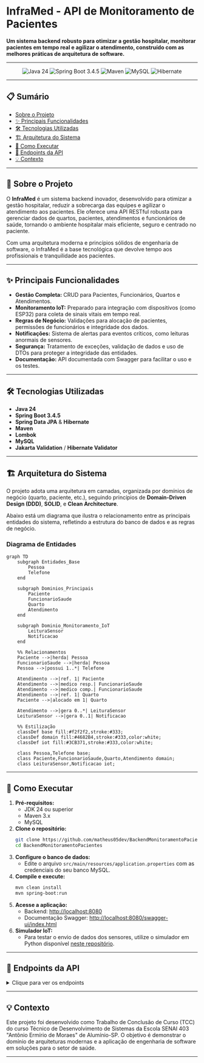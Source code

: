 # InfraMed - API de Monitoramento de Pacientes

**Um sistema backend robusto para otimizar a gestão hospitalar, monitorar pacientes em tempo real e agilizar o atendimento, construído com as melhores práticas de arquitetura de software.**

---

<p align="center">
  <img src="https://img.shields.io/badge/Java-24-blue?logo=java&logoColor=white" alt="Java 24">
  <img src="https://img.shields.io/badge/Spring_Boot-3.4.5-green?logo=spring&logoColor=white" alt="Spring Boot 3.4.5">
  <img src="https://img.shields.io/badge/Maven-4.0.0-red?logo=apache-maven&logoColor=white" alt="Maven">
  <img src="https://img.shields.io/badge/MySQL-8.0-orange?logo=mysql&logoColor=white" alt="MySQL">
  <img src="https://img.shields.io/badge/Hibernate-6.2-blueviolet?logo=hibernate&logoColor=white" alt="Hibernate">
</p>

---

## 📋 Sumário

- [Sobre o Projeto](#-sobre-o-projeto)
- [✨ Principais Funcionalidades](#-principais-funcionalidades)
- [🛠️ Tecnologias Utilizadas](#-tecnologias-utilizadas)
- [🏗️ Arquitetura do Sistema](#-arquitetura-do-sistema)
- [🚀 Como Executar](#-como-executar)
- [📄 Endpoints da API](#-endpoints-da-api)
- [💡 Contexto](#-contexto)

---

## 📖 Sobre o Projeto

O **InfraMed** é um sistema backend inovador, desenvolvido para otimizar a gestão hospitalar, reduzir a sobrecarga das equipes e agilizar o atendimento aos pacientes. Ele oferece uma API RESTful robusta para gerenciar dados de quartos, pacientes, atendimentos e funcionários de saúde, tornando o ambiente hospitalar mais eficiente, seguro e centrado no paciente.

Com uma arquitetura moderna e princípios sólidos de engenharia de software, o InfraMed é a base tecnológica que devolve tempo aos profissionais e tranquilidade aos pacientes.

---

## ✨ Principais Funcionalidades

- **Gestão Completa:** CRUD para Pacientes, Funcionários, Quartos e Atendimentos.
- **Monitoramento IoT:** Preparado para integração com dispositivos (como ESP32) para coleta de sinais vitais em tempo real.
- **Regras de Negócio:** Validações para alocação de pacientes, permissões de funcionários e integridade dos dados.
- **Notificações:** Sistema de alertas para eventos críticos, como leituras anormais de sensores.
- **Segurança:** Tratamento de exceções, validação de dados e uso de DTOs para proteger a integridade das entidades.
- **Documentação:** API documentada com Swagger para facilitar o uso e os testes.

---

## 🛠️ Tecnologias Utilizadas

- **Java 24**
- **Spring Boot 3.4.5**
- **Spring Data JPA** & **Hibernate**
- **Maven**
- **Lombok**
- **MySQL**
- **Jakarta Validation** / **Hibernate Validator**

---

## 🏗️ Arquitetura do Sistema

O projeto adota uma arquitetura em camadas, organizada por domínios de negócio (quarto, paciente, etc.), seguindo princípios de **Domain-Driven Design (DDD)**, **SOLID**, e **Clean Architecture**.

Abaixo está um diagrama que ilustra o relacionamento entre as principais entidades do sistema, refletindo a estrutura do banco de dados e as regras de negócio.

### Diagrama de Entidades

```mermaid
graph TD
    subgraph Entidades_Base
        Pessoa
        Telefone
    end

    subgraph Dominios_Principais
        Paciente
        FuncionarioSaude
        Quarto
        Atendimento
    end

    subgraph Dominio_Monitoramento_IoT
        LeituraSensor
        Notificacao
    end

    %% Relacionamentos
    Paciente -->|herda| Pessoa
    FuncionarioSaude -->|herda| Pessoa
    Pessoa -->|possui 1..*| Telefone

    Atendimento -->|ref. 1| Paciente
    Atendimento -->|medico resp.| FuncionarioSaude
    Atendimento -->|medico comp.| FuncionarioSaude
    Atendimento -->|ref. 1| Quarto
    Paciente -->|alocado em 1| Quarto

    Atendimento -->|gera 0..*| LeituraSensor
    LeituraSensor -->|gera 0..1| Notificacao

    %% Estilização
    classDef base fill:#f2f2f2,stroke:#333;
    classDef domain fill:#4682B4,stroke:#333,color:white;
    classDef iot fill:#3CB371,stroke:#333,color:white;

    class Pessoa,Telefone base;
    class Paciente,FuncionarioSaude,Quarto,Atendimento domain;
    class LeituraSensor,Notificacao iot;
```

---

## 🚀 Como Executar

1.  **Pré-requisitos:**
    *   JDK 24 ou superior
    *   Maven 3.x
    *   MySQL
2.  **Clone o repositório:**
    ```bash
    git clone https://github.com/matheus05dev/BackendMonitoramentoPacientes
    cd BackendMonitoramentoPacientes
    ```
3.  **Configure o banco de dados:**
    *   Edite o arquivo `src/main/resources/application.properties` com as credenciais do seu banco MySQL.
4.  **Compile e execute:**
    ```bash
    mvn clean install
    mvn spring-boot:run
    ```
5.  **Acesse a aplicação:**
    *   Backend: [http://localhost:8080](http://localhost:8080)
    *   Documentação Swagger: [http://localhost:8080/swagger-ui/index.html](http://localhost:8080/swagger-ui/index.html)
6.  **Simulador IoT:**
    *   Para testar o envio de dados dos sensores, utilize o simulador em Python disponível [neste repositório](https://github.com/matheus05dev/SimuladorIoTMonitoramentoPacientes).

---

## 📄 Endpoints da API

<details>
<summary>Clique para ver os endpoints</summary>

### Quarto
Base URL: `/api/quarto`

| Método | URL | Descrição |
|---|---|---|
| GET | `/` | Lista todos os quartos |
| GET | `/{id}` | Busca quarto por ID |
| POST | `/` | Cria novo quarto |
| PUT | `/{id}` | Altera quarto existente |
| DELETE | `/{id}` | Remove quarto |

### Paciente
Base URL: `/api/pacientes`

| Método | URL | Descrição |
|---|---|---|
| POST | `/` | Cria novo paciente |
| GET | `/` | Lista todos os pacientes |
| GET | `/id/{id}` | Busca paciente por ID |
| GET | `/cpf/{cpf}` | Busca paciente por CPF |

### Funcionário
Base URL: `/api/funcionarios`

| Método | URL | Descrição |
|---|---|---|
| POST | `/` | Cria novo funcionário |
| GET | `/` | Lista todos os funcionários |
| GET | `/id/{id}` | Busca funcionário por ID |

### Atendimento
Base URL: `/api/atendimento`

| Método | URL | Descrição |
|---|---|---|
| POST | `/` | Cria novo atendimento |
| GET | `/` | Lista todos os atendimentos |
| GET | `/{id}` | Busca atendimento por ID |

### Leitura
Base URL: `/api/leituras`

| Método | URL | Descrição |
|---|---|---|
| POST | `/atendimento/{atendimentoId}` | Cria nova leitura |
| GET | `/atendimento/{atendimentoId}` | Lista leituras por atendimento |

### Notificações
Base URL: `/api/notificacoes`

| Método | URL | Descrição |
|---|---|---|
| PUT | `/{id}/fechar` | Fecha uma notificação de alerta |
| GET | `/` | Lista todas as notificações |

</details>

---

## 💡 Contexto

Este projeto foi desenvolvido como Trabalho de Conclusão de Curso (TCC) do curso Técnico de Desenvolvimento de Sistemas da Escola SENAI 403 "Antônio Ermírio de Moraes" de Alumínio-SP. O objetivo é demonstrar o domínio de arquiteturas modernas e a aplicação de engenharia de software em soluções para o setor de saúde.

---
